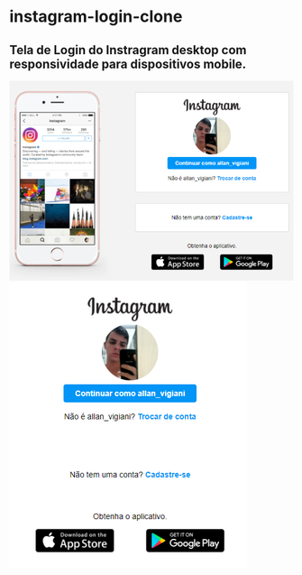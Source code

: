 # instagram-login-clone
<h2>
Tela de Login do Instragram desktop com responsividade para dispositivos mobile.
</h2>

![Screenshot](img/img1.png)
![Screenshot](img/img2.png)
